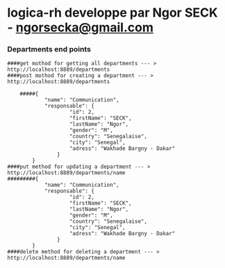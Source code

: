 # logica-rh developpe par Ngor SECK - ngorsecka@gmail.com

### Departments end points
    ####get mothod for getting all departments --- > http://localhost:8889/departments
    ####post mothod for creating a department --- > http://localhost:8889/departments

        #####{
                "name": "Communication",
                "responsable": {
                        "id": 2,
                        "firstName": "SECK",  
                        "lastName": "Ngor", 
                        "gender": "M", 
                        "country": "Senegalaise", 
                        "city": "Senegal", 
                        "adress": "Wakhade Bargny - Dakar"
                    }
            }
    ####put method for updating a department --- > http://localhost:8889/departments/name
    #########{
                "name": "Communication",
                "responsable": {
                        "id": 2,
                        "firstName": "SECK",  
                        "lastName": "Ngor", 
                        "gender": "M", 
                        "country": "Senegalaise", 
                        "city": "Senegal", 
                        "adress": "Wakhade Bargny - Dakar"
                    }
            }
    ####delete method for deleting a department --- > http://localhost:8889/departments/name



